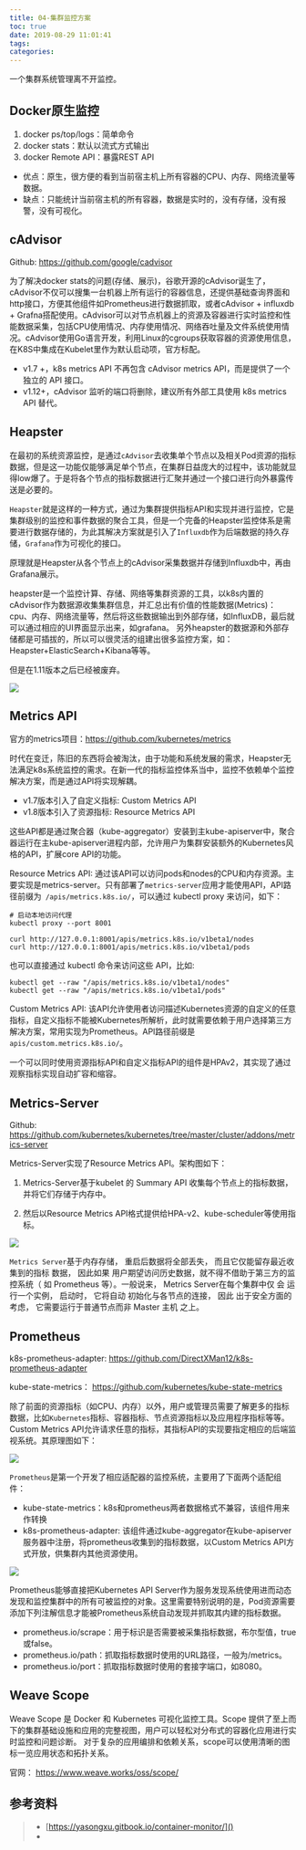 ```yaml
---
title: 04-集群监控方案
toc: true
date: 2019-08-29 11:01:41
tags:
categories:
---
```


一个集群系统管理离不开监控。





## Docker原生监控

1. docker ps/top/logs：简单命令
2. docker stats：默认以流式方式输出
3. docker Remote API：暴露REST API 



- 优点：原生，很方便的看到当前宿主机上所有容器的CPU、内存、网络流量等数据。
- 缺点：只能统计当前宿主机的所有容器，数据是实时的，没有存储，没有报警，没有可视化。

## cAdvisor

Github: <https://github.com/google/cadvisor>

为了解决docker stats的问题(存储、展示)，谷歌开源的cAdvisor诞生了，cAdvisor不仅可以搜集一台机器上所有运行的容器信息，还提供基础查询界面和http接口，方便其他组件如Prometheus进行数据抓取，或者cAdvisor + influxdb + Grafna搭配使用。cAdvisor可以对节点机器上的资源及容器进行实时监控和性能数据采集，包括CPU使用情况、内存使用情况、网络吞吐量及文件系统使用情况。cAdvisor使用Go语言开发，利用Linux的cgroups获取容器的资源使用信息，在K8S中集成在Kubelet里作为默认启动项，官方标配。

- v1.7 +，k8s metrics API 不再包含 cAdvisor metrics API，而是提供了一个独立的 API 接口。
- v1.12+，cAdvisor 监听的端口将删除，建议所有外部工具使用 k8s metrics API 替代。

##  Heapster

在最初的系统资源监控，是通过`cAdvisor`去收集单个节点以及相关Pod资源的指标数据，但是这一功能仅能够满足单个节点，在集群日益庞大的过程中，该功能就显得low爆了。于是将各个节点的指标数据进行汇聚并通过一个接口进行向外暴露传送是必要的。

`Heapster`就是这样的一种方式，通过为集群提供指标API和实现并进行监控，它是集群级别的监控和事件数据的聚合工具，但是一个完备的Heapster监控体系是需要进行数据存储的，为此其解决方案就是引入了`Influxdb`作为后端数据的持久存储，`Grafana`作为可视化的接口。

原理就是Heapster从各个节点上的cAdvisor采集数据并存储到Influxdb中，再由Grafana展示。

heapster是一个监控计算、存储、网络等集群资源的工具，以k8s内置的cAdvisor作为数据源收集集群信息，并汇总出有价值的性能数据(Metrics)：cpu、内存、网络流量等，然后将这些数据输出到外部存储，如InfluxDB，最后就可以通过相应的UI界面显示出来，如grafana。 另外heapster的数据源和外部存储都是可插拔的，所以可以很灵活的组建出很多监控方案，如：Heapster+ElasticSearch+Kibana等等。

但是在1.11版本之后已经被废弃。

![](04-集群监控方案：Prometheus-Grafana/heapster.png)

## Metrics API

官方的metrics项目：https://github.com/kubernetes/metrics

时代在变迁，陈旧的东西将会被淘汰，由于功能和系统发展的需求，Heapster无法满足k8s系统监控的需求。在新一代的指标监控体系当中，监控不依赖单个监控解决方案，而是通过API将实现解耦。

- v1.7版本引入了自定义指标: Custom Metrics API
- v1.8版本引入了资源指标:  Resource Metrics API

这些API都是通过聚合器（kube-aggregator）安装到主kube-apiserver中，聚合器运行在主kube-apiserver进程内部，允许用户为集群安装额外的Kubernetes风格的API，扩展core API的功能。

Resource Metrics API:   通过该API可以访问pods和nodes的CPU和内存资源。主要实现是metrics-server。只有部署了`metrics-server`应用才能使用API，API路径前缀为` /apis/metrics.k8s.io/`，可以通过 kubectl proxy 来访问，如下：

```
# 启动本地访问代理
kubectl proxy --port 8001

curl http://127.0.0.1:8001/apis/metrics.k8s.io/v1beta1/nodes
curl http://127.0.0.1:8001/apis/metrics.k8s.io/v1beta1/pods
```

也可以直接通过 kubectl 命令来访问这些 API，比如:
```
kubectl get --raw "/apis/metrics.k8s.io/v1beta1/nodes"
kubectl get --raw "/apis/metrics.k8s.io/v1beta1/pods"
```
Custom Metrics API:   该API允许使用者访问描述Kubernetes资源的自定义的任意指标，自定义指标不能被Kubernetes所解析，此时就需要依赖于用户选择第三方解决方案，常用实现为Prometheus。API路径前缀是`apis/custom.metrics.k8s.io/`。

一个可以同时使用资源指标API和自定义指标API的组件是HPAv2，其实现了通过观察指标实现自动扩容和缩容。

## Metrics-Server

Github:  https://github.com/kubernetes/kubernetes/tree/master/cluster/addons/metrics-server

Metrics-Server实现了Resource Metrics API。架构图如下：

1. Metrics-Server基于kubelet 的 Summary API 收集每个节点上的指标数据，并将它们存储于内存中。

2. 然后以Resource Metrics API格式提供给HPA-v2、kube-scheduler等使用指标。

![](04-集群监控方案：Prometheus-Grafana/metrics-server.png)

`Metrics Server`基于内存存储， 重启后数据将全部丢失， 而且它仅能留存最近收集到的指标 数据， 因此如果 用户期望访问历史数据，就不得不借助于第三方的监控系统（ 如 Prometheus 等）。一般说来， Metrics Server在每个集群中仅 会 运行一个实例， 启动时， 它将自动 初始化与各节点的连接， 因此 出于安全方面的考虑， 它需要运行于普通节点而非 Master 主机 之上。

## Prometheus

k8s-prometheus-adapter:  https://github.com/DirectXMan12/k8s-prometheus-adapter

kube-state-metrics： https://github.com/kubernetes/kube-state-metrics

除了前面的资源指标（如CPU、内存）以外，用户或管理员需要了解更多的指标数据，比如`Kubernetes`指标、容器指标、节点资源指标以及应用程序指标等等。Custom Metrics API允许请求任意的指标，其指标API的实现要指定相应的后端监视系统。其原理图如下：

![](04-集群监控方案：Prometheus-Grafana/monitoring-system.png)



`Prometheus`是第一个开发了相应适配器的监控系统，主要用了下面两个适配组件：

- kube-state-metrics：k8s和prometheus两者数据格式不兼容，该组件用来作转换
- k8s-prometheus-adapter:  该组件通过kube-aggregator在kube-apiserver服务器中注册，将prometheus收集到的指标数据，以Custom Metrics API方式开放，供集群内其他资源使用。

![](04-集群监控方案：Prometheus-Grafana/prometheus-metrics-adapter.png)

Prometheus能够直接把Kubernetes API Server作为服务发现系统使用进而动态发现和监控集群中的所有可被监控的对象。这里需要特别说明的是，Pod资源需要添加下列注解信息才能被Prometheus系统自动发现并抓取其内建的指标数据。

- prometheus.io/scrape：用于标识是否需要被采集指标数据，布尔型值，true或false。
- prometheus.io/path：抓取指标数据时使用的URL路径，一般为/metrics。
- prometheus.io/port：抓取指标数据时使用的套接字端口，如8080。

## Weave Scope

Weave Scope 是 Docker 和 Kubernetes 可视化监控工具。Scope 提供了至上而下的集群基础设施和应用的完整视图，用户可以轻松对分布式的容器化应用进行实时监控和问题诊断。 对于复杂的应用编排和依赖关系，scope可以使用清晰的图标一览应用状态和拓扑关系。

官网： https://www.weave.works/oss/scope/

## 参考资料
> - [https://yasongxu.gitbook.io/container-monitor/]()
> - []()

